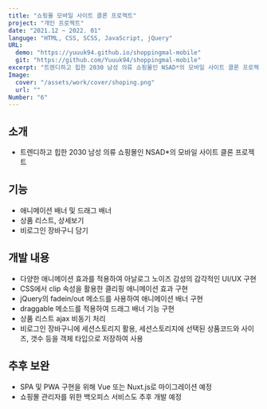 ```yaml
---
title: "쇼핑몰 모바일 사이트 클론 프로젝트"
project: "개인 프로젝트"
date: "2021.12 ~ 2022. 01"
languge: "HTML, CSS, SCSS, JavaScript, jQuery"
URL:
  demo: "https://yuuuk94.github.io/shoppingmal-mobile"
  git: "https://github.com/Yuuuk94/shoppingmal-mobile"
excerpt: "트렌디하고 힙한 2030 남성 의류 쇼핑몰인 NSAD*의 모바일 사이트 클론 프로젝트"
Image:
  cover: "/assets/work/cover/shoping.png"
  url: ""
Number: "6"
---
```


## 소개

- 트렌디하고 힙한 2030 남성 의류 쇼핑몰인 NSAD\*의 모바일 사이트 클론 프로젝트

## 기능

- 애니메이션 배너 및 드래그 배너
- 상품 리스트, 상세보기
- 비로그인 장바구니 담기

## 개발 내용

- 다양한 애니메이션 효과를 적용하여 아날로그 노이즈 감성의 감각적인 UI/UX 구현
- CSS에서 clip 속성을 활용한 클리핑 애니메이션 효과 구현
- jQuery의 fadein/out 메소드를 사용하여 애니메이션 배너 구현
- draggable 메소드를 적용하여 드래그 배너 기능 구현
- 상품 리스트 ajax 비동기 처리
- 비로그인 장바구니에 세션스토리지 활용, 세션스토리지에 선택된 상품코드와 사이즈, 갯수 등을 객체 타입으로 저장하여 사용

## 추후 보완

- SPA 및 PWA 구현을 위해 Vue 또는 Nuxt.js로 마이그레이션 예정
- 쇼핑몰 관리자를 위한 백오피스 서비스도 추후 개발 예정

